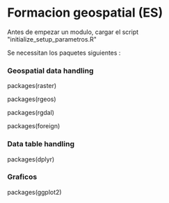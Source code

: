 # Formacion geospatial (ES)
Antes de empezar un modulo, cargar el script "initialize_setup_parametros.R"

Se necessitan los paquetes siguientes :

### Geospatial data handling
packages(raster)

packages(rgeos)

packages(rgdal)

packages(foreign)

### Data table handling
packages(dplyr)

### Graficos
packages(ggplot2)
